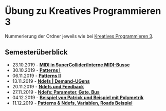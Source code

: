 # Übung zu Kreatives Programmieren 3

Nummerierung der Ordner jeweils wie bei [Kreatives Programmieren 3](../KP3).

## Semesterüberblick

* 23.10.2019 - **[MIDI in SuperCollider/Interne MIDI-Busse](03)**
* 30.10.2019 - **[Patterns I](04)**
* 06.11.2019 - **[Patterns II](05)**
* 13.11.2019 - **[Ndefs | Demand-UGens](06)**
* 20.11.2019 - **[Ndefs und Feedback](07)**
* 27.11.2019 - **[Ndefs: Parameter, Gate, Bus](08)**
* 04.12.2019 - **[Beispiel von Patrick und Beispiel mit Polymetrik](09)**
* 11.12.2019 - **[Patterns & Ndefs, Variablen, Roads Beispiel](10)**